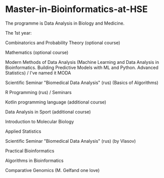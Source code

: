 # Master-in-Bioinformatics-at-HSE

The programme is Data Analysis in Biology and Medicine.

The 1st year:

Combinatorics and Probability Theory (optional course) 

Mathematics (optional course)

Modern Methods of Data Analysis (Machine Learning and Data Analysis in Bioinformatics. Building Predictive Models with ML and Python. Advanced Statistics) / I've named it MODA

Scientific Seminar "Biomedical Data Analysis" (rus) (Basics of Algorithms)

R Programming (rus) / Seminars

Kotlin programming language (additional course)

Data Analysis in Sport (additional course)

Introduction to Molecular Biology

Applied Statistics

Scientific Seminar "Biomedical Data Analysis" (rus) (by Vlasov)

Practical Bioinformatics

Algorithms in Bioinformatics

Comparative Genomics (M. Gelfand one love)

